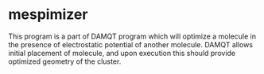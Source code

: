 # mespimizer
This program is a part of DAMQT program which will optimize a molecule in the presence of electrostatic potential of another molecule. DAMQT allows initial placement of molecule, and upon execution this should provide 
optimized geometry of the cluster.
